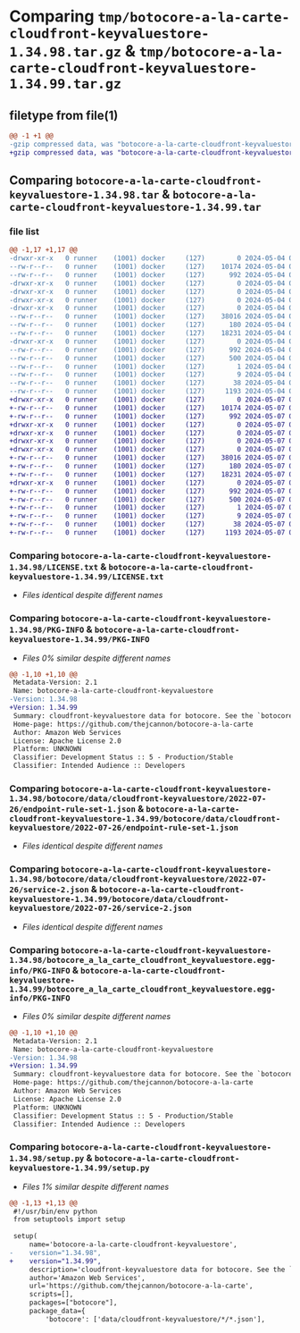 # Comparing `tmp/botocore-a-la-carte-cloudfront-keyvaluestore-1.34.98.tar.gz` & `tmp/botocore-a-la-carte-cloudfront-keyvaluestore-1.34.99.tar.gz`

## filetype from file(1)

```diff
@@ -1 +1 @@
-gzip compressed data, was "botocore-a-la-carte-cloudfront-keyvaluestore-1.34.98.tar", last modified: Sat May  4 01:01:18 2024, max compression
+gzip compressed data, was "botocore-a-la-carte-cloudfront-keyvaluestore-1.34.99.tar", last modified: Tue May  7 01:02:20 2024, max compression
```

## Comparing `botocore-a-la-carte-cloudfront-keyvaluestore-1.34.98.tar` & `botocore-a-la-carte-cloudfront-keyvaluestore-1.34.99.tar`

### file list

```diff
@@ -1,17 +1,17 @@
-drwxr-xr-x   0 runner    (1001) docker     (127)        0 2024-05-04 01:01:18.586070 botocore-a-la-carte-cloudfront-keyvaluestore-1.34.98/
--rw-r--r--   0 runner    (1001) docker     (127)    10174 2024-05-04 01:01:18.000000 botocore-a-la-carte-cloudfront-keyvaluestore-1.34.98/LICENSE.txt
--rw-r--r--   0 runner    (1001) docker     (127)      992 2024-05-04 01:01:18.586070 botocore-a-la-carte-cloudfront-keyvaluestore-1.34.98/PKG-INFO
-drwxr-xr-x   0 runner    (1001) docker     (127)        0 2024-05-04 01:01:18.586070 botocore-a-la-carte-cloudfront-keyvaluestore-1.34.98/botocore/
-drwxr-xr-x   0 runner    (1001) docker     (127)        0 2024-05-04 01:01:18.586070 botocore-a-la-carte-cloudfront-keyvaluestore-1.34.98/botocore/data/
-drwxr-xr-x   0 runner    (1001) docker     (127)        0 2024-05-04 01:01:18.586070 botocore-a-la-carte-cloudfront-keyvaluestore-1.34.98/botocore/data/cloudfront-keyvaluestore/
-drwxr-xr-x   0 runner    (1001) docker     (127)        0 2024-05-04 01:01:18.586070 botocore-a-la-carte-cloudfront-keyvaluestore-1.34.98/botocore/data/cloudfront-keyvaluestore/2022-07-26/
--rw-r--r--   0 runner    (1001) docker     (127)    38016 2024-05-04 01:01:11.000000 botocore-a-la-carte-cloudfront-keyvaluestore-1.34.98/botocore/data/cloudfront-keyvaluestore/2022-07-26/endpoint-rule-set-1.json
--rw-r--r--   0 runner    (1001) docker     (127)      180 2024-05-04 01:01:11.000000 botocore-a-la-carte-cloudfront-keyvaluestore-1.34.98/botocore/data/cloudfront-keyvaluestore/2022-07-26/paginators-1.json
--rw-r--r--   0 runner    (1001) docker     (127)    18231 2024-05-04 01:01:11.000000 botocore-a-la-carte-cloudfront-keyvaluestore-1.34.98/botocore/data/cloudfront-keyvaluestore/2022-07-26/service-2.json
-drwxr-xr-x   0 runner    (1001) docker     (127)        0 2024-05-04 01:01:18.586070 botocore-a-la-carte-cloudfront-keyvaluestore-1.34.98/botocore_a_la_carte_cloudfront_keyvaluestore.egg-info/
--rw-r--r--   0 runner    (1001) docker     (127)      992 2024-05-04 01:01:18.000000 botocore-a-la-carte-cloudfront-keyvaluestore-1.34.98/botocore_a_la_carte_cloudfront_keyvaluestore.egg-info/PKG-INFO
--rw-r--r--   0 runner    (1001) docker     (127)      500 2024-05-04 01:01:18.000000 botocore-a-la-carte-cloudfront-keyvaluestore-1.34.98/botocore_a_la_carte_cloudfront_keyvaluestore.egg-info/SOURCES.txt
--rw-r--r--   0 runner    (1001) docker     (127)        1 2024-05-04 01:01:18.000000 botocore-a-la-carte-cloudfront-keyvaluestore-1.34.98/botocore_a_la_carte_cloudfront_keyvaluestore.egg-info/dependency_links.txt
--rw-r--r--   0 runner    (1001) docker     (127)        9 2024-05-04 01:01:18.000000 botocore-a-la-carte-cloudfront-keyvaluestore-1.34.98/botocore_a_la_carte_cloudfront_keyvaluestore.egg-info/top_level.txt
--rw-r--r--   0 runner    (1001) docker     (127)       38 2024-05-04 01:01:18.586070 botocore-a-la-carte-cloudfront-keyvaluestore-1.34.98/setup.cfg
--rw-r--r--   0 runner    (1001) docker     (127)     1193 2024-05-04 01:01:18.000000 botocore-a-la-carte-cloudfront-keyvaluestore-1.34.98/setup.py
+drwxr-xr-x   0 runner    (1001) docker     (127)        0 2024-05-07 01:02:20.696104 botocore-a-la-carte-cloudfront-keyvaluestore-1.34.99/
+-rw-r--r--   0 runner    (1001) docker     (127)    10174 2024-05-07 01:02:20.000000 botocore-a-la-carte-cloudfront-keyvaluestore-1.34.99/LICENSE.txt
+-rw-r--r--   0 runner    (1001) docker     (127)      992 2024-05-07 01:02:20.696104 botocore-a-la-carte-cloudfront-keyvaluestore-1.34.99/PKG-INFO
+drwxr-xr-x   0 runner    (1001) docker     (127)        0 2024-05-07 01:02:20.696104 botocore-a-la-carte-cloudfront-keyvaluestore-1.34.99/botocore/
+drwxr-xr-x   0 runner    (1001) docker     (127)        0 2024-05-07 01:02:20.696104 botocore-a-la-carte-cloudfront-keyvaluestore-1.34.99/botocore/data/
+drwxr-xr-x   0 runner    (1001) docker     (127)        0 2024-05-07 01:02:20.696104 botocore-a-la-carte-cloudfront-keyvaluestore-1.34.99/botocore/data/cloudfront-keyvaluestore/
+drwxr-xr-x   0 runner    (1001) docker     (127)        0 2024-05-07 01:02:20.696104 botocore-a-la-carte-cloudfront-keyvaluestore-1.34.99/botocore/data/cloudfront-keyvaluestore/2022-07-26/
+-rw-r--r--   0 runner    (1001) docker     (127)    38016 2024-05-07 01:02:10.000000 botocore-a-la-carte-cloudfront-keyvaluestore-1.34.99/botocore/data/cloudfront-keyvaluestore/2022-07-26/endpoint-rule-set-1.json
+-rw-r--r--   0 runner    (1001) docker     (127)      180 2024-05-07 01:02:10.000000 botocore-a-la-carte-cloudfront-keyvaluestore-1.34.99/botocore/data/cloudfront-keyvaluestore/2022-07-26/paginators-1.json
+-rw-r--r--   0 runner    (1001) docker     (127)    18231 2024-05-07 01:02:10.000000 botocore-a-la-carte-cloudfront-keyvaluestore-1.34.99/botocore/data/cloudfront-keyvaluestore/2022-07-26/service-2.json
+drwxr-xr-x   0 runner    (1001) docker     (127)        0 2024-05-07 01:02:20.696104 botocore-a-la-carte-cloudfront-keyvaluestore-1.34.99/botocore_a_la_carte_cloudfront_keyvaluestore.egg-info/
+-rw-r--r--   0 runner    (1001) docker     (127)      992 2024-05-07 01:02:20.000000 botocore-a-la-carte-cloudfront-keyvaluestore-1.34.99/botocore_a_la_carte_cloudfront_keyvaluestore.egg-info/PKG-INFO
+-rw-r--r--   0 runner    (1001) docker     (127)      500 2024-05-07 01:02:20.000000 botocore-a-la-carte-cloudfront-keyvaluestore-1.34.99/botocore_a_la_carte_cloudfront_keyvaluestore.egg-info/SOURCES.txt
+-rw-r--r--   0 runner    (1001) docker     (127)        1 2024-05-07 01:02:20.000000 botocore-a-la-carte-cloudfront-keyvaluestore-1.34.99/botocore_a_la_carte_cloudfront_keyvaluestore.egg-info/dependency_links.txt
+-rw-r--r--   0 runner    (1001) docker     (127)        9 2024-05-07 01:02:20.000000 botocore-a-la-carte-cloudfront-keyvaluestore-1.34.99/botocore_a_la_carte_cloudfront_keyvaluestore.egg-info/top_level.txt
+-rw-r--r--   0 runner    (1001) docker     (127)       38 2024-05-07 01:02:20.696104 botocore-a-la-carte-cloudfront-keyvaluestore-1.34.99/setup.cfg
+-rw-r--r--   0 runner    (1001) docker     (127)     1193 2024-05-07 01:02:20.000000 botocore-a-la-carte-cloudfront-keyvaluestore-1.34.99/setup.py
```

### Comparing `botocore-a-la-carte-cloudfront-keyvaluestore-1.34.98/LICENSE.txt` & `botocore-a-la-carte-cloudfront-keyvaluestore-1.34.99/LICENSE.txt`

 * *Files identical despite different names*

### Comparing `botocore-a-la-carte-cloudfront-keyvaluestore-1.34.98/PKG-INFO` & `botocore-a-la-carte-cloudfront-keyvaluestore-1.34.99/PKG-INFO`

 * *Files 0% similar despite different names*

```diff
@@ -1,10 +1,10 @@
 Metadata-Version: 2.1
 Name: botocore-a-la-carte-cloudfront-keyvaluestore
-Version: 1.34.98
+Version: 1.34.99
 Summary: cloudfront-keyvaluestore data for botocore. See the `botocore-a-la-carte` package for more info.
 Home-page: https://github.com/thejcannon/botocore-a-la-carte
 Author: Amazon Web Services
 License: Apache License 2.0
 Platform: UNKNOWN
 Classifier: Development Status :: 5 - Production/Stable
 Classifier: Intended Audience :: Developers
```

### Comparing `botocore-a-la-carte-cloudfront-keyvaluestore-1.34.98/botocore/data/cloudfront-keyvaluestore/2022-07-26/endpoint-rule-set-1.json` & `botocore-a-la-carte-cloudfront-keyvaluestore-1.34.99/botocore/data/cloudfront-keyvaluestore/2022-07-26/endpoint-rule-set-1.json`

 * *Files identical despite different names*

### Comparing `botocore-a-la-carte-cloudfront-keyvaluestore-1.34.98/botocore/data/cloudfront-keyvaluestore/2022-07-26/service-2.json` & `botocore-a-la-carte-cloudfront-keyvaluestore-1.34.99/botocore/data/cloudfront-keyvaluestore/2022-07-26/service-2.json`

 * *Files identical despite different names*

### Comparing `botocore-a-la-carte-cloudfront-keyvaluestore-1.34.98/botocore_a_la_carte_cloudfront_keyvaluestore.egg-info/PKG-INFO` & `botocore-a-la-carte-cloudfront-keyvaluestore-1.34.99/botocore_a_la_carte_cloudfront_keyvaluestore.egg-info/PKG-INFO`

 * *Files 0% similar despite different names*

```diff
@@ -1,10 +1,10 @@
 Metadata-Version: 2.1
 Name: botocore-a-la-carte-cloudfront-keyvaluestore
-Version: 1.34.98
+Version: 1.34.99
 Summary: cloudfront-keyvaluestore data for botocore. See the `botocore-a-la-carte` package for more info.
 Home-page: https://github.com/thejcannon/botocore-a-la-carte
 Author: Amazon Web Services
 License: Apache License 2.0
 Platform: UNKNOWN
 Classifier: Development Status :: 5 - Production/Stable
 Classifier: Intended Audience :: Developers
```

### Comparing `botocore-a-la-carte-cloudfront-keyvaluestore-1.34.98/setup.py` & `botocore-a-la-carte-cloudfront-keyvaluestore-1.34.99/setup.py`

 * *Files 1% similar despite different names*

```diff
@@ -1,13 +1,13 @@
 #!/usr/bin/env python
 from setuptools import setup
 
 setup(
     name='botocore-a-la-carte-cloudfront-keyvaluestore',
-    version="1.34.98",
+    version="1.34.99",
     description='cloudfront-keyvaluestore data for botocore. See the `botocore-a-la-carte` package for more info.',
     author='Amazon Web Services',
     url='https://github.com/thejcannon/botocore-a-la-carte',
     scripts=[],
     packages=["botocore"],
     package_data={
         'botocore': ['data/cloudfront-keyvaluestore/*/*.json'],
```

